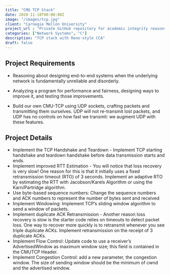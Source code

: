 ```yaml
---
title: "CMU TCP Stack"
date: 2020-11-18T00:00:00Z
image: "/images/tcp.jpg"
client: "Carnegie Mellon University"
project_url : "Private GitHub repository for academic integrity reasons"
categories: ["Network Systems", "C"]
description: "TCP stack with Reno-style CCA"
draft: false
---
```


## Project Requirements

- Reasoning about designing end-to-end systems when the underlying network is fundamentally unreliable and disorderly.

- Analyzing a program for performance and fairness, designing ways to improve it, and testing those improvements.
 
- Build our own CMU-TCP using UDP sockets, crafting packets and transmitting them ourselves. UDP will not re-transmit lost packets, and UDP has no controls on how fast we transmit: we augment UDP with these features.


## Project Details

- Implement the TCP Handshake and Teardown - Implement TCP starting handshake and teardown
handshake before data transmission starts and ends.
- Implement improved RTT Estimation - You will notice that loss recovery is very slow! One reason
for this is that it initially uses a fixed retransmission timeout (RTO) of 3 seconds. Implement an
adaptive RTO by estimating the RTT with Jacobson/Karels Algorithm or using the Karn/Partridge
algorithm.
- Use byte-based sequence numbers: Change the sequence numbers and ACK numbers to represent the
number of bytes sent and received
- Implement Windowing: Implement TCP’s sliding window algorithm to send a window of packets.
- Implement duplicate ACK Retransmission - Another reason loss recovery is slow is the starter code
relies on timeouts to detect packet loss. One way to recover more quickly is to retransmit whenever
you see triple duplicate ACKs. Implement retransmission on the receipt of 3 duplicate ACKs.
- Implement Flow Control: Update code to use a receiver’s AdvertisedWindow as maximum
window size; this field is contained in the CMUTCP Header.
- Implement Congestion Control: add a new parameter, the congestion window.
The size of sending window should be the minimum of cwnd and the advertised window.